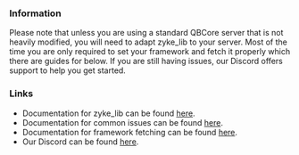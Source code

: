 ### Information

Please note that unless you are using a standard QBCore server that is not heavily modified, you will need to adapt zyke_lib to your server. Most of the time you are only required to set your framework and fetch it properly which there are guides for below. If you are still having issues, our Discord offers support to help you get started.

### Links
- Documentation for zyke_lib can be found [here](https://docs.zykeresources.com/zyke-resources-products/free-resources/zyke-lib).
- Documentation for common issues can be found [here](https://docs.zykeresources.com/zyke-resources-products/common-issues/zyke_lib-error).
- Documentation for framework fetching can be found [here](https://docs.zykeresources.com/zyke-resources-products/common-issues/framework-fetching).
- Our Discord can be found [here](https://discord.gg/zykeresources).
